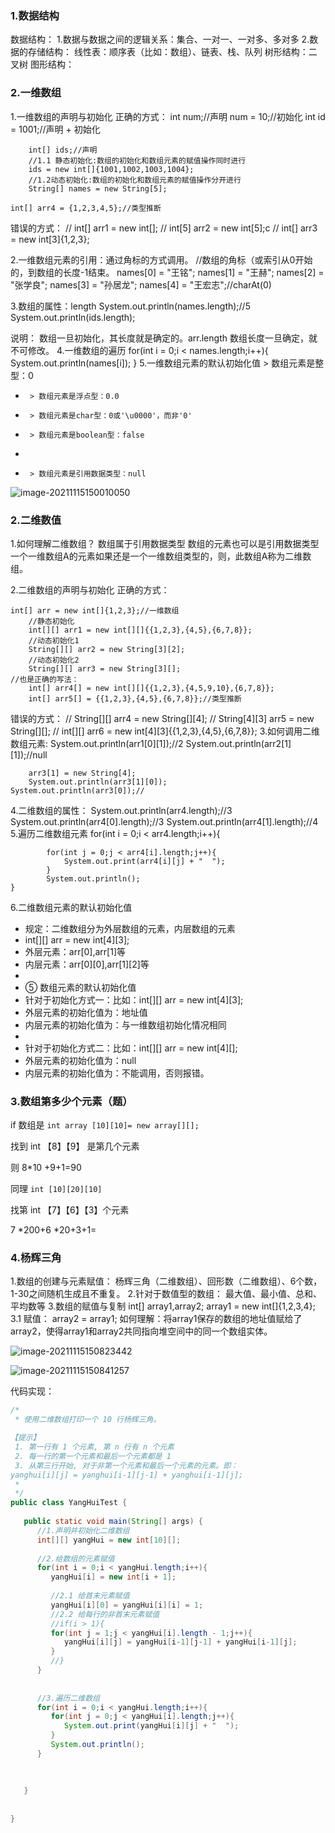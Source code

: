 ### 1.数据结构

数据结构：
1.数据与数据之间的逻辑关系：集合、一对一、一对多、多对多
2.数据的存储结构：
线性表：顺序表（比如：数组）、链表、栈、队列
树形结构：二叉树
图形结构：

### 2.一维数组

1.一维数组的声明与初始化
正确的方式：
	int num;//声明
		num = 10;//初始化
		int id = 1001;//声明 + 初始化
		
		int[] ids;//声明
		//1.1 静态初始化:数组的初始化和数组元素的赋值操作同时进行
		ids = new int[]{1001,1002,1003,1004};
		//1.2动态初始化:数组的初始化和数组元素的赋值操作分开进行
		String[] names = new String[5];
	
	int[] arr4 = {1,2,3,4,5};//类型推断

错误的方式：
//		int[] arr1 = new int[];
//		int[5] arr2 = new int[5];c
//		int[] arr3 = new int[3]{1,2,3};

2.一维数组元素的引用：通过角标的方式调用。
		//数组的角标（或索引从0开始的，到数组的长度-1结束。
		names[0] = "王铭";
		names[1] = "王赫";
		names[2] = "张学良";
		names[3] = "孙居龙";
		names[4] = "王宏志";//charAt(0)

3.数组的属性：length
System.out.println(names.length);//5
System.out.println(ids.length);

说明：
数组一旦初始化，其长度就是确定的。arr.length
数组长度一旦确定，就不可修改。
4.一维数组的遍历
for(int i = 0;i < names.length;i++){
	System.out.println(names[i]);
}
5.一维数组元素的默认初始化值
	> 数组元素是整型：0
 * 		> 数组元素是浮点型：0.0
 * 		> 数组元素是char型：0或'\u0000'，而非'0'
 * 		> 数组元素是boolean型：false
 * 
 * 		> 数组元素是引用数据类型：null

![image-20211115150010050](https://raw.githubusercontent.com/Felictycf/images/main/img/image-20211115150010050.png)

### 2.二维数值

1.如何理解二维数组？
数组属于引用数据类型
数组的元素也可以是引用数据类型
一个一维数组A的元素如果还是一个一维数组类型的，则，此数组A称为二维数组。

2.二维数组的声明与初始化
正确的方式：

	int[] arr = new int[]{1,2,3};//一维数组
		//静态初始化
		int[][] arr1 = new int[][]{{1,2,3},{4,5},{6,7,8}};
		//动态初始化1
		String[][] arr2 = new String[3][2];
		//动态初始化2
		String[][] arr3 = new String[3][];
	//也是正确的写法：
		int[] arr4[] = new int[][]{{1,2,3},{4,5,9,10},{6,7,8}};
		int[] arr5[] = {{1,2,3},{4,5},{6,7,8}};//类型推断
错误的方式：
//		String[][] arr4 = new String[][4];
//		String[4][3] arr5 = new String[][];
//		int[][] arr6 = new int[4][3]{{1,2,3},{4,5},{6,7,8}};
3.如何调用二维数组元素:
		System.out.println(arr1[0][1]);//2
		System.out.println(arr2[1][1]);//null
		
		arr3[1] = new String[4];
		System.out.println(arr3[1][0]);
	System.out.println(arr3[0]);//
4.二维数组的属性：
	System.out.println(arr4.length);//3
		System.out.println(arr4[0].length);//3
		System.out.println(arr4[1].length);//4
5.遍历二维数组元素
	for(int i = 0;i < arr4.length;i++){
			
			for(int j = 0;j < arr4[i].length;j++){
				System.out.print(arr4[i][j] + "  ");
			}
			System.out.println();
	}


6.二维数组元素的默认初始化值
 * 	规定：二维数组分为外层数组的元素，内层数组的元素
 * 	int[][] arr = new int[4][3];
 * 	外层元素：arr[0],arr[1]等
 * 	内层元素：arr[0][0],arr[1][2]等
 * 	
 * 	⑤ 数组元素的默认初始化值 
 * 	针对于初始化方式一：比如：int[][] arr = new int[4][3];
 * 	外层元素的初始化值为：地址值
 * 	内层元素的初始化值为：与一维数组初始化情况相同
 * 	
 * 	针对于初始化方式二：比如：int[][] arr = new int[4][];
 * 	外层元素的初始化值为：null
 * 	内层元素的初始化值为：不能调用，否则报错。

### 3.数组第多少个元素（题）

if 数组是 `int array [10][10]= new array[][];`

找到 int 【8】【9】 是第几个元素

则 8*10 +9+1=90

同理 `int [10][20][10]`

找第 int 【7】【6】【3】个元素

7 *200+6 *20+3+1=

### 4.杨辉三角

1.数组的创建与元素赋值：
杨辉三角（二维数组）、回形数（二维数组）、6个数，1-30之间随机生成且不重复。
2.针对于数值型的数组：
最大值、最小值、总和、平均数等
3.数组的赋值与复制
int[] array1,array2;
array1 = new int[]{1,2,3,4};
3.1 赋值：
array2 = array1;
如何理解：将array1保存的数组的地址值赋给了array2，使得array1和array2共同指向堆空间中的同一个数组实体。

![image-20211115150823442](https://raw.githubusercontent.com/Felictycf/images/main/img/image-20211115150823442.png)

![image-20211115150841257](https://raw.githubusercontent.com/Felictycf/images/main/img/image-20211115150841257.png)

代码实现：

```java
/*
 * 使用二维数组打印一个 10 行杨辉三角。

【提示】
 1. 第一行有 1 个元素, 第 n 行有 n 个元素
 2. 每一行的第一个元素和最后一个元素都是 1
 3. 从第三行开始, 对于非第一个元素和最后一个元素的元素。即：
yanghui[i][j] = yanghui[i-1][j-1] + yanghui[i-1][j];
 * 
 */
public class YangHuiTest {
   
   public static void main(String[] args) {
      //1.声明并初始化二维数组
      int[][] yangHui = new int[10][];
      
      //2.给数组的元素赋值
      for(int i = 0;i < yangHui.length;i++){
         yangHui[i] = new int[i + 1];
         
         //2.1 给首末元素赋值
         yangHui[i][0] = yangHui[i][i] = 1;
         //2.2 给每行的非首末元素赋值
         //if(i > 1){
         for(int j = 1;j < yangHui[i].length - 1;j++){
            yangHui[i][j] = yangHui[i-1][j-1] + yangHui[i-1][j];
         }
         //}
      }
      
      
      //3.遍历二维数组
      for(int i = 0;i < yangHui.length;i++){
         for(int j = 0;j < yangHui[i].length;j++){
            System.out.print(yangHui[i][j] + "  ");
         }
         System.out.println();
      }
      
      
      
   }
   
   
}
```

